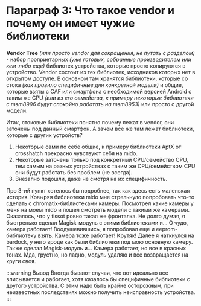 # Параграф 3: Что такое vendor и почему он имеет чужие библиотеки

**Vendor Tree** *(или просто vendor для сокращения, не путать с разделом)* - набор проприетарных *(уже готовых, собранные производителем или кем-либо еще)* библиотек устройства, которые просто копируются в устройство. Vendor состоит из тех библиотек, исходников которых нет в открытом доступе. В основном там хранятся библиотеки, которые со стока *(как правило специфичные для конкретной модели)* и общие, которые взяты с CAF или смартфона с необходимой версией Android с таким же CPU *(или из его семейства, к примеру некоторые библиотеки с msm8996 будут спокойно работать на msm8953)* или просто с другой модели.

Итак, стоковые библиотеки понятно почему лежат в vendor, они заточены под данный смартфон. А зачем все же там лежат библиотеки, которые с других устройств?

1) Некоторые сами по себе общие, к примеру библиотеки AptX от crosshatch прекрасно чувствуют себя на mido.
2) Некоторые заточены только под конкретный CPU/семейство CPU, тем самым на разных устройствах с таким же CPU/семейством CPU они будут работать без проблем (не всегда).
3) Внезапно подошли, даже не смотря на их специфичность.

Про 3-ий пункт хотелось бы подробнее, так как здесь есть маленькая история. Ковыряя библиотеки mido мне стрельнуло попробовать что-то сделать с chromatix-библиотеками камеры. Посмотрел какие камеры у меня на моем mido и пошел смотреть модели с такими же камерами. Оказалось, что у tissot ровно такая же фронталка. Не долго думая, я быстренько сделал Magisk-модуль с этими библиотеками и... О чудо, камера работает! Воодушевившись, я попробовал еще и eeprom-библиотеку взять. Камера тоже работает! Крутяк! Далее я наткнулся на bardock, у него вроде как были библиотеки под мою основную камеру. Также сделал Magisk-модуль и... Камера работает, но все в красных тонах. Мда, грустно, но ладно, модуль удаляю и все возвращается на круги своя.

:::warning Вывод
Bногда бывают случаи, что вот идеально все вписывается и работает, хотя казалось бы специфичные библиотеки с другого устройства. С этим надо быть крайне осторожным, при неизвестных последствиях можно получить неисправность устройства.
:::